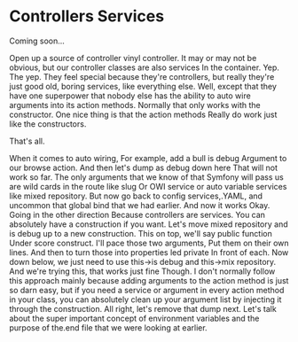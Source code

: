 # Controllers Services

Coming soon...

Open up a source of controller vinyl controller. It may or may not be obvious, but
our controller classes are also services In the container. Yep. The <affirmative>
yep. They feel special because they're controllers, but really they're just good old,
boring services, like everything else. Well, except that they have one superpower
that nobody else has the ability to auto wire arguments into its action methods.
Normally that only works with the constructor. One nice thing is that the action
methods Really do work just like the constructors.

That's all.

When it comes to auto wiring, For example, add a bull is debug Argument to our browse
action. And then let's dump as debug down here That will not work so far. The only
arguments that we know of that Symfony will pass us are wild cards in the route like
slug Or OWI service or auto variable services like mixed repository. But now go back
to config services,.YAML, and uncommon that global bind that we had earlier. And now
it works Okay. Going in the other direction Because controllers are services. You can
absolutely have a construction if you want. Let's move mixed repository and is debug
up to a new construction. This on top, we'll say public function Under score
construct. I'll pace those two arguments, Put them on their own lines. And then to
turn those into properties led private In front of each. Now down below, we just need
to use this->is debug and this->mix repository. And we're trying this, that works
just fine Though. I don't normally follow this approach mainly because adding
arguments to the action method is just so darn easy, but if you need a service or
argument in every action method in your class, you can absolutely clean up your
argument list by injecting it through the construction. All right, let's remove that
dump next. Let's talk about the super important concept of environment variables and
the purpose of the.end file that we were looking at earlier.

